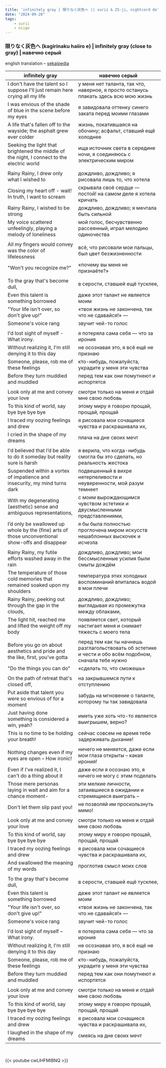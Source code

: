```yaml
---
title: 'infinitely gray | 限りなく灰色へ || surii & 25-ji, nightcord de'
date: "2024-09-28"
tags:
    - surii
    - niigo
---
```


### 限りなく灰色へ (kagirinaku haiiro e) | infinitely gray (close to gray) | навечно серый

english translation – [sekaipedia](https://projectsekai.fandom.com/wiki/Kagirinaku_Haiiro_e)

infinitely gray | навечно серый
--|--
I don't have the talent so I suppose I'll just remain here crying all my life | у меня нет таланта, так что, наверное, я просто останусь плакать здесь всю мою жизнь
I was envious of the shade of blue in the scene before my eyes | я завидовала оттенку синего заката перед моими глазами
A life that's fallen off to the wayside; the asphalt grew ever colder | жизнь, покатившаяся на обочину; асфальт, ставший ещё холоднее
Seeking the light that brightened the middle of the night, I connect to the electric world | ища источник света в середине ночи, я соединяюсь с электрическим миром
|||
Rainy Rainy, I drew only what I wished to | дождливо, дождливо; я рисовала лишь то, что хотела
Closing my heart off - wait! In truth, I want to scream | скрывала своё сердце — постой! на самом деле я хотела кричать
Rainy Rainy, I wished to be strong | дождливо, дождливо; я мечтала быть сильной
My voice scattered unfeelingly, playing a melody of loneliness | мой голос, бесчувственно рассеянный, играл мелодию одиночества
|||
All my fingers would convey was the color of lifelessness | всё, что рисовали мои пальцы, был цвет безжизненности
"Won't you recognize me?" | «почему вы меня не признаёте?» 
|||
To the gray that's become dull, | в серости, ставшей ещё тусклее,
Even this talent is something borrowed | даже этот талант не является моим
"Your life isn't over, so don't give up!" | «твоя жизнь не закончена, так что не сдавайся!» —
Someone's voice rang | звучит чей-то голос
|||
I'd lost sight of myself - What irony. | я потеряла сама себя — что за ирония
Without realizing it, I'm still denying it to this day | не осознавая это, я всё ещё не признаю
Someone, please, rob me of these feelings | кто-нибудь, пожалуйста, украдите у меня эти чувства
Before they turn muddied and muddled | перед тем как они помутнеют и испортятся
|||
Look only at me and convey your love | смотри только на меня и отдай мне свою любовь
To this kind of world, say bye bye bye bye | этому миру я говорю прощай, прощай, прощай
I traced my oozing feelings and drew | я рисовала мои сочащиеся чувства и раскрашивала их,
I cried in the shape of my dreams | плача на дне своих мечт
|||
I'd believed that I’d be able to do it someday but reality sure is harsh | я верила, что когда-нибудь смогла бы это сделать, но реальность жестока
Suspended within a vortex of impatience and insecurity, my mind turns dark | подвешенный в вихре нетерпеливости и неуверенности, мой разум темнеет
With my degenerating (aesthetic) sense and ambiguous representations, | с моим вырождающимся чувством эстетики и двусмысленными представлениями,
I’d only be swallowed up whole by the (fine) arts of those unconventional show-offs and disappear | я бы была полностью проглочена миром искусств нешаблонных выскочек и исчезла
|||
Rainy Rainy, my futile efforts washed away in the rain | дождливо, дождливо; мои бессмысленные усилия были смыты дождём
The temperature of those cold memories that remained soaked upon my shoulders | температура этих холодных воспоминаний впиталась водой в мои плечи
Rainy Rainy, peeking out through the gap in the clouds, | дождливо, дождливо; выглядывая из промежутка между облаками,
The light hit, reached me and lifted the weight off my body | появляется свет, который настигает меня и снимает тяжесть с моего тела
|||
Before you go on about aesthetics and pride and the like, first, you've gotta | перед тем как ты начнешь разглагольствовать об эстетике и чести и обо всём подобном, сначала тебе нужно
"Do the things you can do" | «сделать то, что сможешь»
|||
On the path of retreat that's closed off, | на закрывшемся пути к отступлению
Put aside that talent you were so envious of for a moment | забудь на мгновение о таланте, которому ты так завидовала
Just having done something is considered a win, yeah? | иметь уже хоть что-то является выигрышем, верно?
This is no time to be holding your breath! | сейчас совсем не время тебе задерживать дыхание!
|||
Nothing changes even if my eyes are open – How ironic! | ничего не меняется, даже если мои глаза открыты – какая ирония!
Even if I've realized it, I can't do a thing about it | даже если я осознаю это, я ничего не могу с этим поделать
Those mere personas laying in wait and aim for a chance moment- | эти мелкие личности, затаившиеся в ожидании и стремящиеся выиграть –
Don't let them slip past you! | не позволяй им проскользнуть мимо!
|||
Look only at me and convey your love | смотри только на меня и отдай мне свою любовь
To this kind of world, say bye bye bye bye | этому миру я говорю прощай, прощай, прощай
I traced my oozing feelings and drew | я рисовала мои сочащиеся чувства и раскрашивала их,
And swallowed the meaning of my words | проглотив смысл моих слов
|||
To the gray that's become dull, | в серости, ставшей ещё тусклее,
Even this talent is something borrowed | даже этот талант не является моим
"Your life isn't over, so don't give up!" | «твоя жизнь не закончена, так что не сдавайся!» —
Someone's voice rang | звучит чей-то голос
|||
I'd lost sight of myself – What irony. | я потеряла сама себя — что за ирония
Without realizing it, I'm still denying it to this day | не осознавая это, я всё ещё не признаю
Someone, please, rob me of these feelings | кто-нибудь, пожалуйста, украдите у меня эти чувства
Before they turn muddied and muddled | перед тем как они помутнеют и испортятся
|||
Look only at me and convey your love | смотри только на меня и отдай мне свою любовь
To this kind of world, say bye bye bye bye | этому миру я говорю прощай, прощай, прощай
I traced my oozing feelings and drew | я рисовала мои сочащиеся чувства и раскрашивала их,
I laughed in the shape of my dreams | смеясь на дне своих мечт

<br>

{{< youtube cwLlHFMlBNQ >}}
